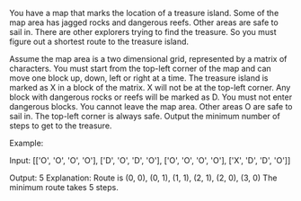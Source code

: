 You have a map that marks the location of a treasure island. Some of the map area has jagged rocks and dangerous reefs. Other areas are safe to sail in. There are other explorers trying to find the treasure. So you must figure out a shortest route to the treasure island.

Assume the map area is a two dimensional grid, represented by a matrix of characters. You must start from the top-left corner of the map and can move one block up, down, left or right at a time. The treasure island is marked as X in a block of the matrix. X will not be at the top-left corner. Any block with dangerous rocks or reefs will be marked as D. You must not enter dangerous blocks. You cannot leave the map area. Other areas O are safe to sail in. The top-left corner is always safe. Output the minimum number of steps to get to the treasure.

Example:

Input:
[['O', 'O', 'O', 'O'],
 ['D', 'O', 'D', 'O'],
 ['O', 'O', 'O', 'O'],
 ['X', 'D', 'D', 'O']]

Output: 5
Explanation: Route is (0, 0), (0, 1), (1, 1), (2, 1), (2, 0), (3, 0) The minimum route takes 5 steps.
